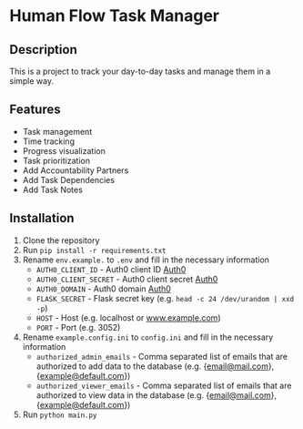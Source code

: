 # Human Flow Task Manager

## Description

This is a project to track your day-to-day tasks and manage them in a simple way.

## Features

- Task management
- Time tracking
- Progress visualization
- Task prioritization
- Add Accountability Partners
- Add Task Dependencies
- Add Task Notes

## Installation

1. Clone the repository
2. Run `pip install -r requirements.txt`
3. Rename `env.example.` to `.env` and fill in the necessary information
    - `AUTH0_CLIENT_ID` - Auth0 client ID [Auth0](https://auth0.com/)
    - `AUTH0_CLIENT_SECRET` - Auth0 client secret [Auth0](https://auth0.com/)
    - `AUTH0_DOMAIN` - Auth0 domain [Auth0](https://auth0.com/)
    - `FLASK_SECRET` - Flask secret key (e.g. `head -c 24 /dev/urandom | xxd -p`)
    - `HOST` - Host (e.g. localhost or www.example.com)
    - `PORT` - Port (e.g. 3052)
4. Rename `example.config.ini` to `config.ini` and fill in the necessary information
    - `authorized_admin_emails` - Comma separated list of emails that are authorized to add data to the database (e.g. {email@mail.com}, {example@default.com})
    - `authorized_viewer_emails` - Comma separated list of emails that are authorized to view data in the database (e.g. {email@mail.com}, {example@default.com})
5. Run `python main.py`